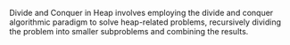 Divide and Conquer in Heap involves employing the divide and conquer algorithmic paradigm to solve heap-related problems, recursively dividing the problem into smaller subproblems and combining the results.